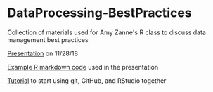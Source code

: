 # DataProcessing-BestPractices
Collection of materials used for Amy Zanne's R class to discuss data management best practices

[Presentation](https://github.com/marissalee/DataProcessing-BestPractices/blob/master/dataManagement_v2018.md) on 11/28/18

[Example R markdown code](https://github.com/marissalee/DataProcessing-BestPractices/blob/master/Rmarkdown_identifyPhotos.md) used in the presentation

[Tutorial](https://github.com/marissalee/DataProcessing-BestPractices/blob/master/tutorial_Git_with_RStudio.md) to start using git, GitHub, and RStudio together
